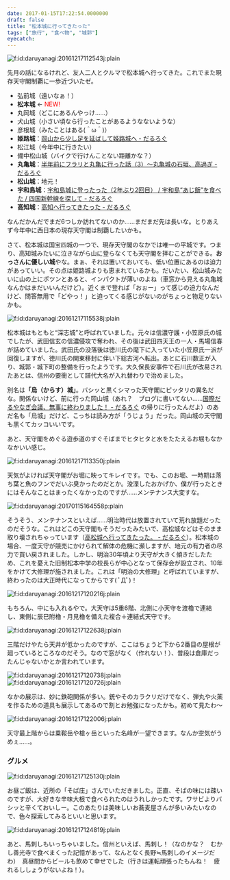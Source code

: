 ```yaml
---
date: 2017-01-15T17:22:54.0000000
draft: false
title: "松本城に行ってきたった"
tags: ["旅行", "食べ物", "城郭"]
eyecatch: 
---
```

<p><span itemscope itemtype="http://schema.org/Photograph"><img src="20161217112543.jpg" alt="f:id:daruyanagi:20161217112543j:plain" title="f:id:daruyanagi:20161217112543j:plain" class="hatena-fotolife" itemprop="image"></span></p><p>先月の話になるけれど、友人二人とクルマで松本城へ行ってきた。これでまた現存天守閣制覇に一歩近づいたゼ。</p>

<ul>
<li>弘前城（遠いなぁ！）</li>
<li><b>松本城</b> ← <span style="color: #ff0000">NEW!</span></li>
<li>丸岡城（どこにあるんやっけ……）</li>
<li>犬山城（小さい頃なら行ったことがあるようなないような）</li>
<li>彦根城（みたことはある(＾ω＾)）</li>
<li><b>姫路城</b>：<a href="https://blog.daruyanagi.jp/entry/2016/02/25/181531">&#x5CA1;&#x5C71;&#x304B;&#x3089;&#x5C11;&#x3057;&#x8DB3;&#x3092;&#x5EF6;&#x3070;&#x3057;&#x3066;&#x59EB;&#x8DEF;&#x57CE;&#x3078; - &#x3060;&#x308B;&#x308D;&#x3050;</a></li>
<li>松江城（今年中に行きたい）</li>
<li>備中松山城（バイクで行けんことない距離かな？）</li>
<li><b>丸亀城</b>：<a href="https://blog.daruyanagi.jp/entry/2016/07/19/231658">&#x534A;&#x5E74;&#x524D;&#x306B;&#x30D5;&#x30E9;&#x30EA;&#x3068;&#x4E38;&#x4E80;&#x306B;&#x884C;&#x3063;&#x305F;&#x8A71;&#xFF08;3&#xFF09;&#xFF5E;&#x4E38;&#x4E80;&#x57CE;&#x306E;&#x77F3;&#x57A3;&#x3001;&#x9AD8;&#x904E;&#x304E; - &#x3060;&#x308B;&#x308D;&#x3050;</a></li>
<li><b>松山城</b>：地元！</li>
<li><b>宇和島城</b>：<a href="https://blog.daruyanagi.jp/entry/2016/07/22/070000">&#x5B87;&#x548C;&#x5CF6;&#x57CE;&#x306B;&#x767B;&#x3063;&#x305F;&#x3063;&#x305F;&#xFF08;2&#x5E74;&#x3076;&#x308A;2&#x56DE;&#x76EE;&#xFF09; / &#x5B87;&#x548C;&#x5CF6;&ldquo;&#x3042;&#x3058;&#x98EF;&rdquo;&#x3092;&#x98DF;&#x3079;&#x305F; / &#x56DB;&#x56FD;&#x65B0;&#x5E79;&#x7DDA;&#x3092;&#x63A2;&#x3057;&#x3066; - &#x3060;&#x308B;&#x308D;&#x3050;</a></li>
<li><b>高知城</b>：<a href="https://blog.daruyanagi.jp/entry/2014/12/01/194132">&#x9AD8;&#x77E5;&#x3078;&#x884C;&#x3063;&#x3066;&#x304D;&#x305F;&#x3063;&#x305F; - &#x3060;&#x308B;&#x308D;&#x3050;</a></li>
</ul><p>なんだかんだでまだ6つしか訪れてないのか……まだまだ先は長いな。とりあえず今年中に西日本の現存天守閣は制覇したいかも。</p><p>さて、松本城は国宝四城の一つで、現存天守閣のなかでは唯一の平城です。つまり、高知城みたいに泣きながら山に登らなくても天守閣を拝むことができる。<b>おっさんに優しい城</b>やな。まぁ、それは置いておいても、低い位置にあるのは迫力があっていい。その点は姫路城よりも恵まれているかも。だいたい、松山城みたいに山の上にポツンとあると、インパクトが薄いのよね（車窓から見える丸亀城なんかはまだいいんだけど）。近くまで登れば「おぉー」って感じの迫力なんだけど、問答無用で「どやっ！」と迫ってくる感じがないのがちょっと物足りないかも。</p><p><span itemscope itemtype="http://schema.org/Photograph"><img src="20161217115538.jpg" alt="f:id:daruyanagi:20161217115538j:plain" title="f:id:daruyanagi:20161217115538j:plain" class="hatena-fotolife" itemprop="image"></span></p><p>松本城はもともと“深志城”と呼ばれていました。元々は信濃守護・小笠原氏の城でしたが、武田信玄の信濃侵攻で奪われ、その後は武田四天王の一人・馬場信春が詰めていました。武田氏の没落後は徳川氏の麾下に入っていた小笠原氏一派が回復しますが、徳川氏の関東移封に伴い下総古河へ転出。あとに石川数正が入り、城郭・城下町の整備を行ったようです。大久保長安事件で石川氏が改易されたあとは、信州の要衝として譜代大名が入れ替わりで治めました。</p><p>別名は<b>「烏（からす）城」</b>。バシッと黒くシマった天守閣にピッタリの異名だな。関係ないけど、前に行った岡山城（あれ？　ブログに書いてない……<a href="https://blog.daruyanagi.jp/entry/2014/10/24/203635">&#x56FD;&#x969B;&#x3060;&#x308B;&#x3084;&#x306A;&#x304E;&#x4F1A;&#x8B70;&#x3001;&#x7121;&#x4E8B;&#x306B;&#x7D42;&#x308F;&#x308A;&#x307E;&#x3057;&#x305F;&#xFF01; - &#x3060;&#x308B;&#x308D;&#x3050;</a> の帰りに行ったんだよ）のあだ名も「烏城」だけど、こっちは読み方が「うじょう」だった。岡山城の天守閣も黒くてカッコいいです。</p><p>あと、天守閣をめぐる遊歩道のすぐそばまでヒタヒタと水をたたえるお堀もなかなかいい感じ。</p><p><span itemscope itemtype="http://schema.org/Photograph"><img src="20161217113350.jpg" alt="f:id:daruyanagi:20161217113350j:plain" title="f:id:daruyanagi:20161217113350j:plain" class="hatena-fotolife" itemprop="image"></span></p><p>天気がよければ天守閣がお堀に映ってキレイです。でも、このお堀、一時期は落ち葉と魚のフンでだいぶ臭かったのだとか。浚渫したおかげか、僕が行ったときにはそんなことはまったくなかったのですが……メンテナンス大変すな。</p><p><span itemscope itemtype="http://schema.org/Photograph"><img src="20170115164558.png" alt="f:id:daruyanagi:20170115164558p:plain" title="f:id:daruyanagi:20170115164558p:plain" class="hatena-fotolife" itemprop="image"></span></p><p>そうそう、メンテナンスといえば……明治時代は放置されていて荒れ放題だったのだそうな。これはどこの天守閣もそうだったみたいで、高松城などはそのまま取り壊されちゃっています（<a href="https://blog.daruyanagi.jp/entry/2016/10/19/004357">&#x9AD8;&#x677E;&#x57CE;&#x3078;&#x884C;&#x3063;&#x3066;&#x304D;&#x305F;&#x3063;&#x305F;&#x3002; - &#x3060;&#x308B;&#x308D;&#x3050;</a>）。松本城の場合、一度天守が競売にかけられて解体の危機に瀕しますが、地元の有力者の尽力で買い戻されました。しかし、明治30年頃より天守が大きく傾きだしたため、これを憂えた旧制松本中学の校長らが中心となって保存会が設立され、10年をかけて大修理が施されました。これは「明治の大修理」と呼ばれていますが、終わったのは大正時代になってからです( ﾟДﾟ)！</p><p><span itemscope itemtype="http://schema.org/Photograph"><img src="20161217120216.jpg" alt="f:id:daruyanagi:20161217120216j:plain" title="f:id:daruyanagi:20161217120216j:plain" class="hatena-fotolife" itemprop="image"></span></p><p>もちろん、中にも入れるやで。大天守は5重6階、北側に小天守を渡櫓で連結し、東側に辰巳附櫓・月見櫓を備えた複合＋連結式天守です。</p><p><span itemscope itemtype="http://schema.org/Photograph"><img src="20161217122638.jpg" alt="f:id:daruyanagi:20161217122638j:plain" title="f:id:daruyanagi:20161217122638j:plain" class="hatena-fotolife" itemprop="image"></span></p><p>三階だけやたら天井が低かったのですが、ここはちょうど下から2番目の屋根が廻っているところなのだそう。なので窓がなく（作れない！）、普段は倉庫だったんじゃないかとか言われています。</p><p><span itemscope itemtype="http://schema.org/Photograph"><img src="20161217120738.jpg" alt="f:id:daruyanagi:20161217120738j:plain" title="f:id:daruyanagi:20161217120738j:plain" class="hatena-fotolife" itemprop="image"></span><span itemscope itemtype="http://schema.org/Photograph"><img src="20161217120726.jpg" alt="f:id:daruyanagi:20161217120726j:plain" title="f:id:daruyanagi:20161217120726j:plain" class="hatena-fotolife" itemprop="image"></span></p><p>なかの展示は、妙に鉄砲関係が多い。銃やそのカラクリだけでなく、弾丸や火薬を作るための道具も展示してあるので割とお勉強になったかも。初めて見たわ～</p><p><span itemscope itemtype="http://schema.org/Photograph"><img src="20161217122006.jpg" alt="f:id:daruyanagi:20161217122006j:plain" title="f:id:daruyanagi:20161217122006j:plain" class="hatena-fotolife" itemprop="image"></span></p><p>天守最上階からは乗鞍岳や槍ヶ岳といった名峰が一望できます。なんか空気がうめぇ……。</p>

<div class="section">
<h3>グルメ</h3>
<p><span itemscope itemtype="http://schema.org/Photograph"><img src="20161217125130.jpg" alt="f:id:daruyanagi:20161217125130j:plain" title="f:id:daruyanagi:20161217125130j:plain" class="hatena-fotolife" itemprop="image"></span></p><p>お昼ご飯は、近所の「そば庄」さんでいただきました。正直、そばの味には疎いのですが、大好きな辛味大根で食べられたのはうれしかったです。ワサビよりバシッと辛くておいしー。このあたりは美味しいお蕎麦屋さんが多いみたいなので、色々探索してみるといいと思います。</p><p><span itemscope itemtype="http://schema.org/Photograph"><img src="20161217124819.jpg" alt="f:id:daruyanagi:20161217124819j:plain" title="f:id:daruyanagi:20161217124819j:plain" class="hatena-fotolife" itemprop="image"></span></p><p>あと、馬刺しもいっちゃいました。信州といえば、馬刺し！（なのかな？　むかし善光寺で食べまくった記憶があって、なんとなく長野≒馬刺しのイメージだわ）　真昼間からビールも飲めて幸せでした（行きは運転頑張ったもんね！　疲れるししょうがないよね！）。</p>

</div>